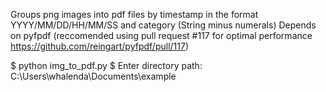 Groups png images into pdf files by timestamp in the format YYYY/MM/DD/HH/MM/SS and category (String minus numerals)
Depends on pyfpdf (reccomended using pull request #117 for optimal performance https://github.com/reingart/pyfpdf/pull/117)

$ python img_to_pdf.py
$ Enter directory path: C:\Users\whalenda\Documents\example
